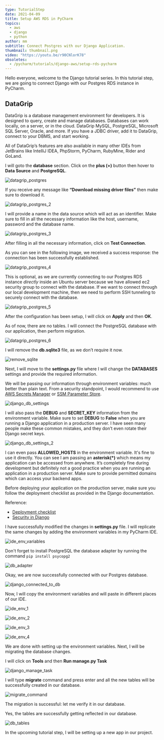 ```yaml
---
type: TutorialStep
date: 2021-04-09
title: Setup AWS RDS in PyCharm
topics:
  - aws
  - django
  - python
author: mm
subtitle: Connect Postgres with our Django Application.
thumbnail: thumbnail.png
video: "https://youtu.be/r90CNlorK78"
obsoletes:
  - /pycharm/tutorials/django-aws/setup-rds-pycharm
---
```


Hello everyone, welcome to the Django tutorial series. In this tutorial step, we are going to connect Django with our Postgres RDS instance in PyCharm.

## DataGrip

DataGrip is a database management environment for developers. It is designed to query, create and manage databases. Databases can work locally, on a server, or in the cloud. DataGrip MySQL, PostgreSQL, Microsoft SQL Server, Oracle, and more. If you have a JDBC driver, add it to DataGrip, connect to your DBMS, and start working.

All of DataGrip’s features are also available in many other IDEs from JetBrains like IntelliJ IDEA, PhpStorm, PyCharm, RubyMine, Rider and GoLand.

I will goto the **database** section. Click on the **plus (+)** button then hover to **Data Source** and **PostgreSQL**.

![datagrip_postgres](steps/step1.png)

If you receive any message like **“Download missing driver files”** then make sure to download it.

![datagrip_postgres_2](steps/step2.png)

I will provide a name in the data source which will act as an identifier. Make sure to fill in all the necessary information like the host, username, password and the database name.

![datagrip_postgres_3](steps/step3.png)

After filling in all the necessary information, click on **Test Connection**.

As you can see in the following image, we received a success response: the connection has been successfully established.

![datagrip_postgres_4](steps/step4.png)

This is optional, as we are currently connecting to our Postgres RDS instance _directly_ inside an Ubuntu server because we have allowed ec2 security group to connect with the database. If we want to connect through our local development machine, then we need to perform SSH tunneling to securely connect with the database.

![datagrip_postgres_5](steps/step5.png)

After the configuration has been setup, I will click on **Apply** and then **OK**.

As of now, there are no tables. I will connect the PostgreSQL database with our application, then perform migration.

![datagrip_postgres_6](steps/step6.png)

I will remove the **db.sqlite3** file, as we don’t require it now.

![remove_sqlite](steps/step7.png)

Next, I will move to the **settings.py** file where I will change the **DATABASES** settings and provide the required information.

We will be passing our information through environment variables: much better than plain text. From a security standpoint, I would recommend to
use [AWS Secrets Manager](https://aws.amazon.com/secrets-manager/) or
[SSM Parameter Store](https://docs.aws.amazon.com/systems-manager/latest/userguide/systems-manager-parameter-store.html).

![django_db_settings](steps/step8.png)

I will also pass the **DEBUG** and **SECRET_KEY** information from the environment variable. Make sure to set **DEBUG** to **False** when you are running a Django application in a production server. I have seen many people make these common mistakes, and they don’t even rotate their Django secret keys.

![django_db_settings_2](steps/step9.png)

I can even pass **ALLOWED_HOSTS** in the environment variable. It's fine to use it directly. You can see I am passing an **asterisk(\*)** which means my application can be accessed from anywhere. It’s completely fine during development but definitely not a good practice when you are running an application in a production server. Make sure to provide permitted domains which can access your backend apps.

Before deploying your application on the production server, make sure you follow the deployment checklist as provided in the Django documentation.

Reference:

- [Deployment checklist](https://docs.djangoproject.com/en/3.1/howto/deployment/checklist/)
- [Security in Django](https://docs.djangoproject.com/en/3.1/topics/security/)

I have successfully modified the changes in **settings.py** file. I will replicate the same changes by adding the environment variables in my PyCharm IDE.

![ide_env_variables](steps/step10.png)

Don't forget to install PostgreSQL the database adapter by running the command `pip install psycopg2`

![db_adapter](steps/step11.png)

Okay, we are now successfully connected with our Postgres database.

![django_connected_to_db](steps/step12.png)

Now, I will copy the environment variables and will paste in
different places of our IDE.

![ide_env_1](steps/step13.png)

![ide_env_2](steps/step14.png)

![ide_env_3](steps/step15.png)

![ide_env_4](steps/step16.png)

We are done with setting up the environment variables. Next, I will be migrating the database changes.

I will click on **Tools** and then **Run manage.py Task**

![django_manage_task](steps/step17.png)

I will type **migrate** command and press enter and all the new tables will be successfully created in our database.

![migrate_command](steps/step18.png)

The migration is successful: let me verify it in our database.

Yes, the tables are successfully getting reflected in our database.

![db_tables](steps/step19.png)

In the upcoming tutorial step, I will be setting up a new app in our project.

